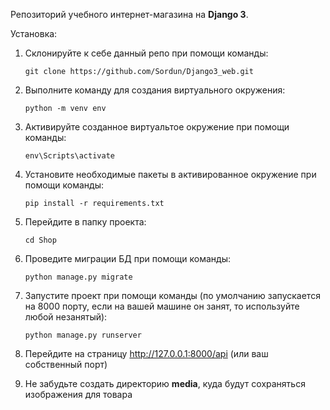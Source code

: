 Репозиторий учебного интернет-магазина на **Django 3**.

Установка:

1. Склонируйте к себе данный репо при помощи команды:

    ```code
    git clone https://github.com/Sordun/Django3_web.git
    ```

1. Выполните команду для создания виртуального окружения:

    ```code
    python -m venv env
    ```

1. Активируйте созданное виртуальтое окружение при помощи команды:

    ```code
    env\Scripts\activate
    ```

1. Установите необходимые пакеты в активированное окружение при помощи команды:

    ```code
    pip install -r requirements.txt
    ```

1. Перейдите в папку проекта:

    ```code
    cd Shop
    ```

1. Проведите миграции БД при помощи команды:

    ```code
    python manage.py migrate
    ```

1. Запустите проект при помощи команды (по умолчанию запускается на 8000 порту, если на вашей машине он занят, то используйте любой незанятый):

    ```code
    python manage.py runserver
    ```

1. Перейдите на страницу <http://127.0.0.1:8000/api> (или ваш собственный порт)


1. Не забудьте создать директорию **media**, куда будут сохраняться изображения для товара
